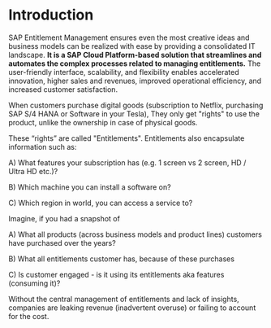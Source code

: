 # Introduction
SAP Entitlement Management ensures even the most creative ideas and business models can be realized with ease by providing a consolidated IT landscape. **It is a SAP Cloud Platform-based solution that streamlines and automates the complex processes related to managing entitlements.** The user-friendly interface, scalability, and flexibility enables accelerated innovation, higher sales and revenues, improved operational efficiency, and increased customer satisfaction.  

When customers purchase digital goods (subscription to Netflix, purchasing SAP S/4 HANA or Software in your Tesla), They only get "rights" to use the product, unlike the ownership in case of physical goods.

These “rights” are called "Entitlements". Entitlements also encapsulate information such as:

A)     What features your subscription has (e.g. 1 screen vs 2 screen, HD / Ultra HD etc.)?

B)     Which machine you can install a software on?

C)    Which region in world, you can access a service to?

Imagine, if you had a snapshot of  

A)     What all products (across business models and product lines) customers have purchased over the years?

B)     What all entitlements customer has, because of these purchases  

C)    Is customer engaged - is it using its entitlements aka features (consuming it)?

Without the central management of entitlements and lack of insights, companies are leaking revenue (inadvertent overuse) or failing to account for the cost.
